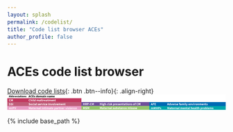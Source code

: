 ```yaml
---
layout: splash
permalink: /codelist/
title: "Code list browser ACEs"
author_profile: false
---
```


# ACEs code list browser
[Download code lists](/starterguide/#download-code-lists){: .btn .btn--info}{: .align-right}
![alt text](https://raw.githubusercontent.com/shabeer-syed/ACEs/main/domains%20abbreviations%20smaller%20long1.png "domains")
<div class="flourish-embed flourish-table" data-src="visualisation/7018703"><script src="https://public.flourish.studio/resources/embed.js"></script></div>
{% include base_path %}
